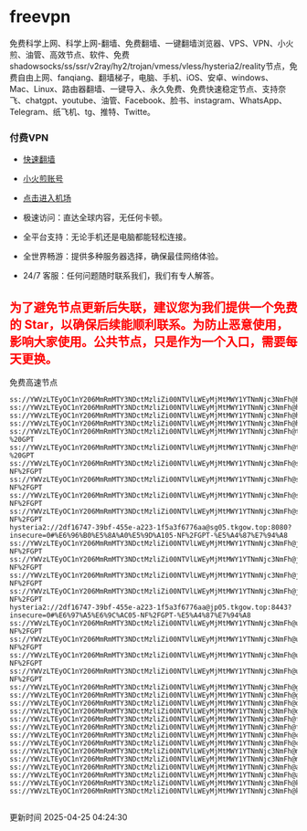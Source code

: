 # freevpn

免费科学上网、科学上网-翻墙、免费翻墙、一键翻墙浏览器、VPS、VPN、小火煎、油管、高效节点、软件、免费shadowsocks/ss/ssr/v2ray/hy2/trojan/vmess/vless/hysteria2/reality节点，免费自由上网、fanqiang、翻墙梯子，电脑、手机、iOS、安卓、windows、Mac、Linux、路由器翻墙、一键导入、永久免费、免费快速稳定节点、支持奈飞、chatgpt、youtube、油管、Facebook、脸书、instagram、WhatsApp、Telegram、纸飞机、tg、推特、Twitte。

### 付费VPN
* [快速翻墙](https://uhuio.top/) 

* [小火煎账号](https://free-clash.top/) 

* [点击进入机场](https://uhuio.top/) 

* 极速访问：直达全球内容，无任何卡顿。

* 全平台支持：无论手机还是电脑都能轻松连接。

* 全世界畅游：提供多种服务器选择，确保最佳网络体验。

* 24/7 客服：任何问题随时联系我们，我们有专人解答。

## <font color="red">为了避免节点更新后失联，建议您为我们提供一个免费的 Star，以确保后续能顺利联系。为防止恶意使用，影响大家使用。公共节点，只是作为一个入口，需要每天更换。</font>

免费高速节点

```ss://YWVzLTEyOC1nY206MmRmMTY3NDctMzliZi00NTVlLWEyMjMtMWY1YTNmNjc3NmFh@hk01.jgrtoioceaw.help:50384#%E9%A6%99%E6%B8%AF01
ss://YWVzLTEyOC1nY206MmRmMTY3NDctMzliZi00NTVlLWEyMjMtMWY1YTNmNjc3NmFh@hk02.jigreliewolf.click:17889#%E9%A6%99%E6%B8%AF02
ss://YWVzLTEyOC1nY206MmRmMTY3NDctMzliZi00NTVlLWEyMjMtMWY1YTNmNjc3NmFh@hk03.jigreliewolf.click:10838#%E9%A6%99%E6%B8%AF03
ss://YWVzLTEyOC1nY206MmRmMTY3NDctMzliZi00NTVlLWEyMjMtMWY1YTNmNjc3NmFh@hk04.jgrtoioceaw.help:29956#%E9%A6%99%E6%B8%AF04
ss://YWVzLTEyOC1nY206MmRmMTY3NDctMzliZi00NTVlLWEyMjMtMWY1YTNmNjc3NmFh@hk05.ijgelrkasd.click:41284#%E9%A6%99%E6%B8%AF05
ss://YWVzLTEyOC1nY206MmRmMTY3NDctMzliZi00NTVlLWEyMjMtMWY1YTNmNjc3NmFh@tw01.jigreliewolf.click:30995#%E5%8F%B0%E6%B9%BE01%20-%20GPT
ss://YWVzLTEyOC1nY206MmRmMTY3NDctMzliZi00NTVlLWEyMjMtMWY1YTNmNjc3NmFh@tw02.ijgelrkasd.click:22610#%E5%8F%B0%E6%B9%BE02%20-%20GPT
ss://YWVzLTEyOC1nY206MmRmMTY3NDctMzliZi00NTVlLWEyMjMtMWY1YTNmNjc3NmFh@sg01.jgrtoioceaw.help:55559#%E6%96%B0%E5%8A%A0%E5%9D%A101%20-NF%2FGPT
ss://YWVzLTEyOC1nY206MmRmMTY3NDctMzliZi00NTVlLWEyMjMtMWY1YTNmNjc3NmFh@sg02.jigreliewolf.click:40574#%E6%96%B0%E5%8A%A0%E5%9D%A102%20-NF%2FGPT
ss://YWVzLTEyOC1nY206MmRmMTY3NDctMzliZi00NTVlLWEyMjMtMWY1YTNmNjc3NmFh@sg03.ijgelrkasd.click:23716#%E6%96%B0%E5%8A%A0%E5%9D%A103%20-NF%2FGPT
ss://YWVzLTEyOC1nY206MmRmMTY3NDctMzliZi00NTVlLWEyMjMtMWY1YTNmNjc3NmFh@sg04.jgrtoioceaw.help:17971#%E6%96%B0%E5%8A%A0%E5%9D%A104%20-NF%2FGPT
hysteria2://2df16747-39bf-455e-a223-1f5a3f6776aa@sg05.tkgow.top:8080?insecure=0#%E6%96%B0%E5%8A%A0%E5%9D%A105-NF%2FGPT-%E5%A4%87%E7%94%A8
ss://YWVzLTEyOC1nY206MmRmMTY3NDctMzliZi00NTVlLWEyMjMtMWY1YTNmNjc3NmFh@jp01.jgrtoioceaw.help:58645#%E6%97%A5%E6%9C%AC01%20-NF%2FGPT
ss://YWVzLTEyOC1nY206MmRmMTY3NDctMzliZi00NTVlLWEyMjMtMWY1YTNmNjc3NmFh@jp02.jgrtoioceaw.help:47462#%E6%97%A5%E6%9C%AC02%20-NF%2FGPT
ss://YWVzLTEyOC1nY206MmRmMTY3NDctMzliZi00NTVlLWEyMjMtMWY1YTNmNjc3NmFh@jp03.jigreliewolf.click:33414#%E6%97%A5%E6%9C%AC03%20-NF%2FGPT
ss://YWVzLTEyOC1nY206MmRmMTY3NDctMzliZi00NTVlLWEyMjMtMWY1YTNmNjc3NmFh@jp04.ijgelrkasd.click:58223#%E6%97%A5%E6%9C%AC04%20-NF%2FGPT
hysteria2://2df16747-39bf-455e-a223-1f5a3f6776aa@jp05.tkgow.top:8443?insecure=0#%E6%97%A5%E6%9C%AC05-NF%2FGPT-%E5%A4%87%E7%94%A8
ss://YWVzLTEyOC1nY206MmRmMTY3NDctMzliZi00NTVlLWEyMjMtMWY1YTNmNjc3NmFh@us01.jgrtoioceaw.help:48129#%E7%BE%8E%E5%9B%BD01%20-NF%2FGPT
ss://YWVzLTEyOC1nY206MmRmMTY3NDctMzliZi00NTVlLWEyMjMtMWY1YTNmNjc3NmFh@us02.jgrtoioceaw.help:44907#%E7%BE%8E%E5%9B%BD02%20-NF%2FGPT
ss://YWVzLTEyOC1nY206MmRmMTY3NDctMzliZi00NTVlLWEyMjMtMWY1YTNmNjc3NmFh@us03.jigreliewolf.click:43330#%E7%BE%8E%E5%9B%BD03%20-NF%2FGPT
ss://YWVzLTEyOC1nY206MmRmMTY3NDctMzliZi00NTVlLWEyMjMtMWY1YTNmNjc3NmFh@us04.ijgelrkasd.click:44130#%E7%BE%8E%E5%9B%BD04%20-NF%2FGPT
ss://YWVzLTEyOC1nY206MmRmMTY3NDctMzliZi00NTVlLWEyMjMtMWY1YTNmNjc3NmFh@gb01.jgrtoioceaw.help:27765#%E8%8B%B1%E5%9B%BD01
ss://YWVzLTEyOC1nY206MmRmMTY3NDctMzliZi00NTVlLWEyMjMtMWY1YTNmNjc3NmFh@gb02.jigreliewolf.click:52762#%E8%8B%B1%E5%9B%BD02
ss://YWVzLTEyOC1nY206MmRmMTY3NDctMzliZi00NTVlLWEyMjMtMWY1YTNmNjc3NmFh@de01.jgrtoioceaw.help:20635#%E5%BE%B7%E5%9B%BD01
ss://YWVzLTEyOC1nY206MmRmMTY3NDctMzliZi00NTVlLWEyMjMtMWY1YTNmNjc3NmFh@de02.jigreliewolf.click:52770#%E5%BE%B7%E5%9B%BD02
ss://YWVzLTEyOC1nY206MmRmMTY3NDctMzliZi00NTVlLWEyMjMtMWY1YTNmNjc3NmFh@fr01.ijgelrkasd.click:32568#%E6%B3%95%E5%9B%BD01
ss://YWVzLTEyOC1nY206MmRmMTY3NDctMzliZi00NTVlLWEyMjMtMWY1YTNmNjc3NmFh@fr02.jigreliewolf.click:45265#%E6%B3%95%E5%9B%BD02
ss://YWVzLTEyOC1nY206MmRmMTY3NDctMzliZi00NTVlLWEyMjMtMWY1YTNmNjc3NmFh@ca01.jigreliewolf.click:30461#%E5%8A%A0%E6%8B%BF%E5%A4%A701
ss://YWVzLTEyOC1nY206MmRmMTY3NDctMzliZi00NTVlLWEyMjMtMWY1YTNmNjc3NmFh@ca02.ijgelrkasd.click:24053#%E5%8A%A0%E6%8B%BF%E5%A4%A702
ss://YWVzLTEyOC1nY206MmRmMTY3NDctMzliZi00NTVlLWEyMjMtMWY1YTNmNjc3NmFh@my01.jigreliewolf.click:52408#%E9%A9%AC%E6%9D%A5%E8%A5%BF%E4%BA%9A01
ss://YWVzLTEyOC1nY206MmRmMTY3NDctMzliZi00NTVlLWEyMjMtMWY1YTNmNjc3NmFh@my02.ijgelrkasd.click:25519#%E9%A9%AC%E6%9D%A5%E8%A5%BF%E4%BA%9A02
ss://YWVzLTEyOC1nY206MmRmMTY3NDctMzliZi00NTVlLWEyMjMtMWY1YTNmNjc3NmFh@au01.jgrtoioceaw.help:13460#%E6%BE%B3%E5%A4%A7%E5%88%A9%E4%BA%9A01
ss://YWVzLTEyOC1nY206MmRmMTY3NDctMzliZi00NTVlLWEyMjMtMWY1YTNmNjc3NmFh@au02.ijgelrkasd.click:46073#%E6%BE%B3%E5%A4%A7%E5%88%A9%E4%BA%9A02
ss://YWVzLTEyOC1nY206MmRmMTY3NDctMzliZi00NTVlLWEyMjMtMWY1YTNmNjc3NmFh@ko01.jgrtoioceaw.help:46108#%E9%9F%A9%E5%9B%BD01
ss://YWVzLTEyOC1nY206MmRmMTY3NDctMzliZi00NTVlLWEyMjMtMWY1YTNmNjc3NmFh@ko02.jigreliewolf.click:50181#%E9%9F%A9%E5%9B%BD02


```
更新时间 2025-04-25 04:24:30